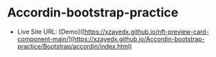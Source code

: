 # Accordin-bootstrap-practice


- Live Site URL: [Demo]([https://xzayedx.github.io/nft-preview-card-component-main/](https://xzayedx.github.io/Accordin-bootstrap-practice/Bootstrap/accordin/index.html)
